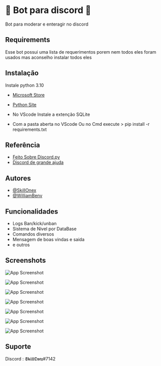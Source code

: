 
# 🤖 Bot para discord 🤖

Bot para moderar e enteragir no discord 


## Requirements
Esse bot possui uma lista de requerimentos porem nem todos eles foram usados mas aconselho instalar todos eles 
##

## Instalação

Instale python 3.10

- [Microsoft Store](https://apps.microsoft.com/store/detail/python-310/9PJPW5LDXLZ5?hl=pt-br&gl=BR)
- [Python Site](https://www.python.org/downloads/release/python-3100/)

- No VScode Instale a extenção SQLite
- Com a pasta aberta no VScode Ou no Cmd execute >  pip install -r requirements.txt
    
## Referência

 - [Feito Sobre Discord.py](https://discordpy.readthedocs.io/en/stable/api.html#discord.Client.fetch_guild)
 - [Discord de grande ajuda](https://discord.gg/4Fy88WN)
 


## Autores

- [@SkillOnex](https://github.com/SkillOnex)
- [@WilliamBenv](https://github.com/WilliamBenv)


## Funcionalidades

- Logs Ban/kick/unban
- Sistema de Nivel por DataBase
- Comandos diversos 
- Mensagem de boas vindas e saida
- e outros


## Screenshots

![App Screenshot](https://cdn.discordapp.com/attachments/931969872278200350/968938939069112390/unknown.png)

![App Screenshot](https://cdn.discordapp.com/attachments/931969872278200350/968938998586298418/unknown.png)

![App Screenshot](https://cdn.discordapp.com/attachments/931969872278200350/968939037085794374/unknown.png)

![App Screenshot](https://cdn.discordapp.com/attachments/931969872278200350/969292395445362728/unknown.png)

![App Screenshot](https://cdn.discordapp.com/attachments/931969872278200350/969293632291086406/unknown.png)

![App Screenshot](https://cdn.discordapp.com/attachments/931969872278200350/969294065382350858/unknown.png)

![App Screenshot](https://cdn.discordapp.com/attachments/931969872278200350/969294177189908511/unknown.png)



## Suporte

Discord : 𝕾𝖐𝖎𝖑𝖑𝕺𝖓𝖊𝖝#7142

